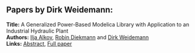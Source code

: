<h2>Papers by Dirk Weidemann:</h2>
<p>
<b>Title:</b> A Generalized Power-Based Modelica Library with Application to an Industrial Hydraulic Plant<br />
<b>Authors:</b> <a href="../authors/author_4.html">Ilja Alkov</a>, <a href="../authors/author_70.html">Robin Diekmann</a> and <a href="../authors/author_333.html">Dirk Weidemann</a><br />
<b>Links:</b> <a href="../abstracts/abstract_66.pdf">Abstract</a>, <a href="../submissions/ECP14096617_AlkovDiekmannWeidemann.pdf">Full paper</a>
</p>